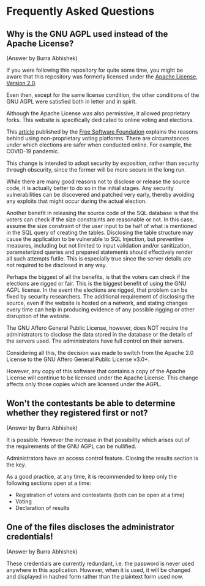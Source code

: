 # Frequently Asked Questions

## Why is the GNU AGPL used instead of the Apache License?

(Answer by Burra Abhishek)

If you were following this repository for quite some time, you might be 
aware that this repository was formerly licensed under the 
[Apache License, Version 2.0](https://www.apache.org/licenses/LICENSE-2.0).

Even then, except for the same license condition, the other conditions of the 
GNU AGPL were satisfied both in letter and in spirit.

Although the Apache License was also permissive, it allowed proprietary 
forks. This website is specifically dedicated to online voting and elections.

This [article](https://www.fsf.org/blogs/community/dont-let-proprietary-digital-voting-disrupt-democracy) 
published by the [Free Software Foundation](https://www.fsf.org) explains the 
reasons behind using non-proprietary voting platforms. There are circumstances 
under which elections are safer when conducted online. For example, 
the COVID-19 pandemic.

This change is intended to adopt security by exposition, rather than security 
through obscurity, since the former will be more secure in the long run.

While there are many good reasons not to disclose or release the source code, 
it is actually better to do so in the initial stages. Any security vulnerabilities 
can be discovered and patched very early, thereby avoiding any exploits that 
might occur during the actual election.

Another benefit in releasing the source code of the SQL database is that 
the voters can check if the size constraints are reasonable or not. In this 
case, assume the size constraint of the user input to be half of what is 
mentioned in the SQL query of creating the tables. Disclosing the table 
structure may cause the application to be vulnerable to SQL Injection, but 
preventive measures, including but not limited to input validation and/or 
sanitization, parameterized queries and prepared statements should effectively 
render all such attempts futile. This is especially true since the server details 
are not required to be disclosed in any way.

Perhaps the biggest of all the benefits, is that the voters can check if the elections 
are rigged or fair. This is the biggest benefit of using the GNU AGPL license.
In the event the elections are rigged, that problem can be fixed by security 
researchers. The additional requirement of disclosing the source, even if the 
website is hosted on a network, and stating changes every time can help in 
producing evidence of any possible rigging or other disruption of the website.

The GNU Affero General Public License, however, does NOT require the 
administrators to disclose the data stored in the database or the details of the 
servers used. The administrators have full control on their servers.

Considering all this, the decision was made to switch from the 
Apache 2.0 License to the GNU Affero General Public License v3.0+. 

However, any copy of this software that contains a copy of the 
Apache License will continue to be licensed under the Apache License. 
This change affects only those copies which are licensed under the AGPL.

## Won't the contestants be able to determine whether they registered first or not?

(Answer by Burra Abhishek)

It is possible. However the increase in that possibility which arises out of the 
requirements of the GNU AGPL can be nullified.

Administrators have an access control feature. Closing the results section is 
the key.

As a good practice, at any time, it is recommended to keep only the following 
sections open at a time:
- Registration of voters and contestants (both can be open at a time)
- Voting
- Declaration of results

## One of the files discloses the administrator credentials! 

(Answer by Burra Abhishek)

These credentials are currently redundant, i.e. the password is never used 
anywhere in this application. However, when it is used, it will be changed 
and displayed in hashed form rather than the plaintext form used now.
